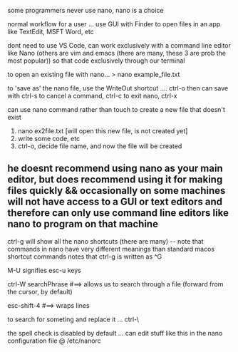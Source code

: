 some programmers never use nano, nano is a choice

normal workflow for a user ... use GUI with Finder to open files in an app like TextEdit, MSFT Word, etc

dont need to use VS Code, can work exclusively with a command line editor like Nano (others are vim and emacs (there are many, these 3 are prob the most popular)) so that code exclusively through our terminal

to open an existing file with nano... > nano example_file.txt

to 'save as' the nano file, use the WriteOut shortcut .... ctrl-o
then can save with ctrl-s
to cancel a command, ctrl-c
to exit nano, ctrl-x

can use nano command rather than touch to create a new file that doesn't exist

1. nano ex2file.txt [will open this new file, is not created yet]
2. write some code, etc
3. ctrl-o, decide file name, and now the file will be created

## he doesnt recommend using nano as your main editor, but does recommend using it for making files quickly && occasionally on some machines will not have access to a GUI or text editors and therefore can only use command line editors like nano to program on that machine

ctrl-g will show all the nano shortcuts (there are many) -- note that commands in nano have very different meanings than standard macos shortcut commands
notes that ctrl-g is written as ^G

M-U signifies esc-u keys

ctrl-W searchPhrase #==> allows us to search through a file (forward from the cursor, by default)

esc-shift-4 #==> wraps lines

to search for someting and replace it ... ctrl-\

the spell check is disabled by default ... can edit stuff like this in the nano configuration file @
/etc/nanorc
